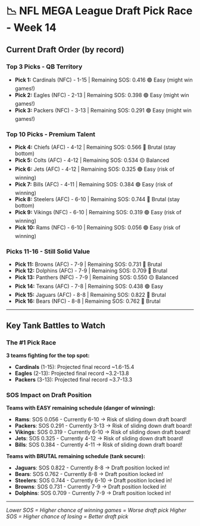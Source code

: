 # 📉 NFL MEGA League Draft Pick Race - Week 14

## Current Draft Order (by record)

### Top 3 Picks - QB Territory

- **Pick 1:** Cardinals (NFC) - 1-15 | Remaining SOS: 0.416 🟢 Easy (might win games!)
- **Pick 2:** Eagles (NFC) - 2-13 | Remaining SOS: 0.398 🟢 Easy (might win games!)
- **Pick 3:** Packers (NFC) - 3-13 | Remaining SOS: 0.291 🟢 Easy (might win games!)

### Top 10 Picks - Premium Talent

- **Pick 4:** Chiefs (AFC) - 4-12 | Remaining SOS: 0.566 🔴 Brutal (stay bottom)
- **Pick 5:** Colts (AFC) - 4-12 | Remaining SOS: 0.534 🟡 Balanced
- **Pick 6:** Jets (AFC) - 4-12 | Remaining SOS: 0.325 🟢 Easy (risk of winning)
- **Pick 7:** Bills (AFC) - 4-11 | Remaining SOS: 0.384 🟢 Easy (risk of winning)
- **Pick 8:** Steelers (AFC) - 6-10 | Remaining SOS: 0.744 🔴 Brutal (stay bottom)
- **Pick 9:** Vikings (NFC) - 6-10 | Remaining SOS: 0.319 🟢 Easy (risk of winning)
- **Pick 10:** Rams (NFC) - 6-10 | Remaining SOS: 0.056 🟢 Easy (risk of winning)

### Picks 11-16 - Still Solid Value

- **Pick 11:** Browns (AFC) - 7-9 | Remaining SOS: 0.731 🔴 Brutal
- **Pick 12:** Dolphins (AFC) - 7-9 | Remaining SOS: 0.709 🔴 Brutal
- **Pick 13:** Panthers (NFC) - 7-9 | Remaining SOS: 0.550 🟡 Balanced
- **Pick 14:** Texans (AFC) - 7-8 | Remaining SOS: 0.438 🟢 Easy
- **Pick 15:** Jaguars (AFC) - 8-8 | Remaining SOS: 0.822 🔴 Brutal
- **Pick 16:** Bears (NFC) - 8-8 | Remaining SOS: 0.762 🔴 Brutal

---

## Key Tank Battles to Watch

### The #1 Pick Race

**3 teams fighting for the top spot:**

- **Cardinals** (1-15): Projected final record ~1.6-15.4
- **Eagles** (2-13): Projected final record ~3.2-13.8
- **Packers** (3-13): Projected final record ~3.7-13.3

### SOS Impact on Draft Position

**Teams with EASY remaining schedule (danger of winning):**

- **Rams**: SOS 0.056 - Currently 6-10 → Risk of sliding down draft board!
- **Packers**: SOS 0.291 - Currently 3-13 → Risk of sliding down draft board!
- **Vikings**: SOS 0.319 - Currently 6-10 → Risk of sliding down draft board!
- **Jets**: SOS 0.325 - Currently 4-12 → Risk of sliding down draft board!
- **Bills**: SOS 0.384 - Currently 4-11 → Risk of sliding down draft board!

**Teams with BRUTAL remaining schedule (tank secure):**

- **Jaguars**: SOS 0.822 - Currently 8-8 → Draft position locked in!
- **Bears**: SOS 0.762 - Currently 8-8 → Draft position locked in!
- **Steelers**: SOS 0.744 - Currently 6-10 → Draft position locked in!
- **Browns**: SOS 0.731 - Currently 7-9 → Draft position locked in!
- **Dolphins**: SOS 0.709 - Currently 7-9 → Draft position locked in!

---

*Lower SOS = Higher chance of winning games = Worse draft pick*
*Higher SOS = Higher chance of losing = Better draft pick*